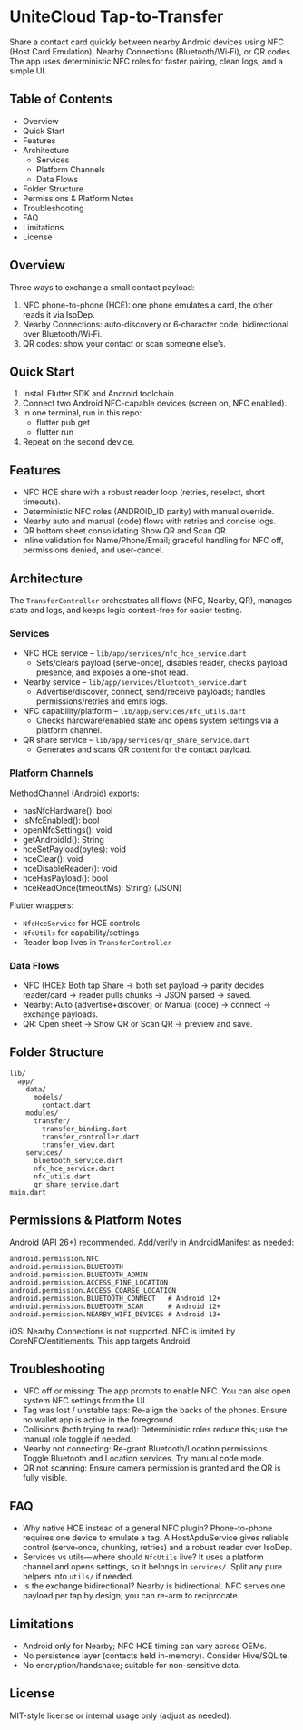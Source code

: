 # UniteCloud Tap-to-Transfer

Share a contact card quickly between nearby Android devices using NFC (Host Card Emulation), Nearby Connections (Bluetooth/Wi‑Fi), or QR codes. The app uses deterministic NFC roles for faster pairing, clean logs, and a simple UI.

## Table of Contents

- Overview
- Quick Start
- Features
- Architecture
  - Services
  - Platform Channels
  - Data Flows
- Folder Structure
- Permissions & Platform Notes
- Troubleshooting
- FAQ
- Limitations
- License

## Overview

Three ways to exchange a small contact payload:

1. NFC phone-to-phone (HCE): one phone emulates a card, the other reads it via IsoDep.
2. Nearby Connections: auto-discovery or 6‑character code; bidirectional over Bluetooth/Wi‑Fi.
3. QR codes: show your contact or scan someone else’s.

## Quick Start

1. Install Flutter SDK and Android toolchain.
2. Connect two Android NFC-capable devices (screen on, NFC enabled).
3. In one terminal, run in this repo:
   - flutter pub get
   - flutter run
4. Repeat on the second device.

## Features

- NFC HCE share with a robust reader loop (retries, reselect, short timeouts).
- Deterministic NFC roles (ANDROID_ID parity) with manual override.
- Nearby auto and manual (code) flows with retries and concise logs.
- QR bottom sheet consolidating Show QR and Scan QR.
- Inline validation for Name/Phone/Email; graceful handling for NFC off, permissions denied, and user-cancel.

## Architecture

The `TransferController` orchestrates all flows (NFC, Nearby, QR), manages state and logs, and keeps logic context-free for easier testing.

### Services

- NFC HCE service – `lib/app/services/nfc_hce_service.dart`
  - Sets/clears payload (serve-once), disables reader, checks payload presence, and exposes a one-shot read.
- Nearby service – `lib/app/services/bluetooth_service.dart`
  - Advertise/discover, connect, send/receive payloads; handles permissions/retries and emits logs.
- NFC capability/platform – `lib/app/services/nfc_utils.dart`
  - Checks hardware/enabled state and opens system settings via a platform channel.
- QR share service – `lib/app/services/qr_share_service.dart`
  - Generates and scans QR content for the contact payload.

### Platform Channels

MethodChannel (Android) exports:

- hasNfcHardware(): bool
- isNfcEnabled(): bool
- openNfcSettings(): void
- getAndroidId(): String
- hceSetPayload(bytes): void
- hceClear(): void
- hceDisableReader(): void
- hceHasPayload(): bool
- hceReadOnce(timeoutMs): String? (JSON)

Flutter wrappers:

- `NfcHceService` for HCE controls
- `NfcUtils` for capability/settings
- Reader loop lives in `TransferController`

### Data Flows

- NFC (HCE): Both tap Share → both set payload → parity decides reader/card → reader pulls chunks → JSON parsed → saved.
- Nearby: Auto (advertise+discover) or Manual (code) → connect → exchange payloads.
- QR: Open sheet → Show QR or Scan QR → preview and save.

## Folder Structure

```
lib/
  app/
    data/
      models/
        contact.dart
    modules/
      transfer/
        transfer_binding.dart
        transfer_controller.dart
        transfer_view.dart
    services/
      bluetooth_service.dart
      nfc_hce_service.dart
      nfc_utils.dart
      qr_share_service.dart
main.dart
```

## Permissions & Platform Notes

Android (API 26+) recommended. Add/verify in AndroidManifest as needed:

```
android.permission.NFC
android.permission.BLUETOOTH
android.permission.BLUETOOTH_ADMIN
android.permission.ACCESS_FINE_LOCATION
android.permission.ACCESS_COARSE_LOCATION
android.permission.BLUETOOTH_CONNECT   # Android 12+
android.permission.BLUETOOTH_SCAN      # Android 12+
android.permission.NEARBY_WIFI_DEVICES # Android 13+
```

iOS: Nearby Connections is not supported. NFC is limited by CoreNFC/entitlements. This app targets Android.

## Troubleshooting

- NFC off or missing: The app prompts to enable NFC. You can also open system NFC settings from the UI.
- Tag was lost / unstable taps: Re-align the backs of the phones. Ensure no wallet app is active in the foreground.
- Collisions (both trying to read): Deterministic roles reduce this; use the manual role toggle if needed.
- Nearby not connecting: Re-grant Bluetooth/Location permissions. Toggle Bluetooth and Location services. Try manual code mode.
- QR not scanning: Ensure camera permission is granted and the QR is fully visible.

## FAQ

- Why native HCE instead of a general NFC plugin? Phone-to-phone requires one device to emulate a tag. A HostApduService gives reliable control (serve‑once, chunking, retries) and a robust reader over IsoDep.
- Services vs utils—where should `NfcUtils` live? It uses a platform channel and opens settings, so it belongs in `services/`. Split any pure helpers into `utils/` if needed.
- Is the exchange bidirectional? Nearby is bidirectional. NFC serves one payload per tap by design; you can re-arm to reciprocate.

## Limitations

- Android only for Nearby; NFC HCE timing can vary across OEMs.
- No persistence layer (contacts held in-memory). Consider Hive/SQLite.
- No encryption/handshake; suitable for non-sensitive data.

## License

MIT-style license or internal usage only (adjust as needed).
